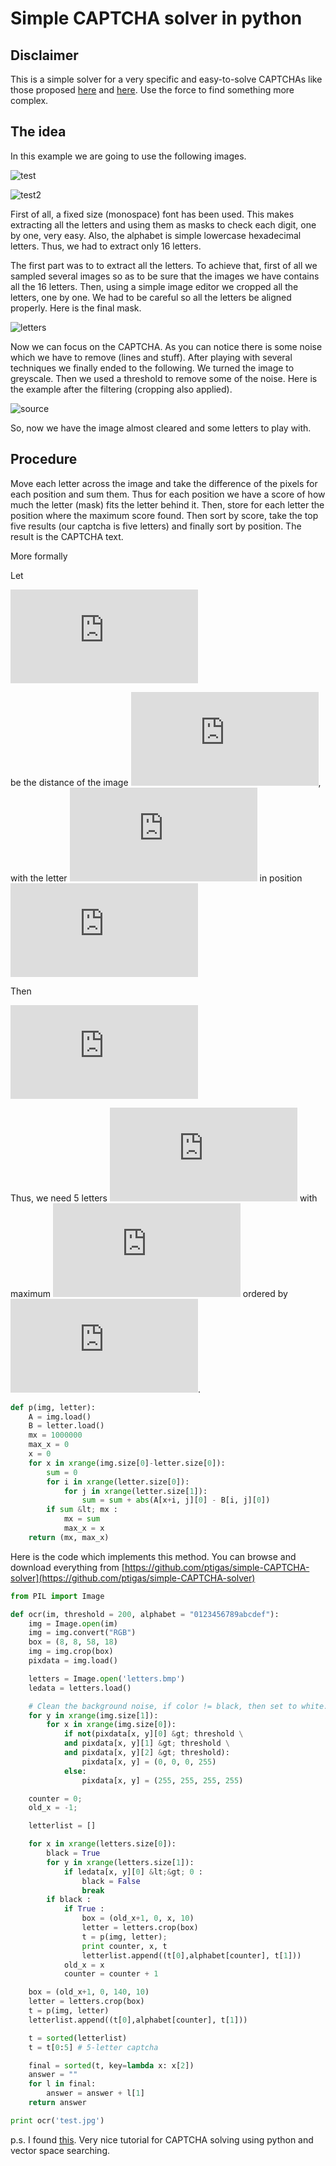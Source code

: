 # Simple CAPTCHA solver in python

## Disclaimer

This is a simple solver for a very specific and easy-to-solve CAPTCHAs like those proposed [here](http://www.white-hat-web-design.co.uk/articles/php-captcha.php) and [here](http://www.white-hat-web-design.co.uk/articles/php-captcha.php). Use the force to find something more complex.

## The idea
In this example we are going to use the following images.

![](http://ptigas.com/blog/wp-content/uploads/2011/02/test1.jpg "test") 

![](http://ptigas.com/blog/wp-content/uploads/2011/02/test2.jpg "test2")

First of all, a fixed size (monospace) font has been used. This makes extracting all the letters and using them as masks to check each digit, one by one, very easy. Also, the alphabet is simple lowercase hexadecimal letters. Thus, we had to extract only 16 letters.

The first part was to to extract all the letters. To achieve that, first of all we sampled several images so as to be sure that the images we have contains all the 16 letters. Then, using a simple image editor we cropped all the letters, one by one. We had to be careful so all the letters be aligned properly. Here is the final mask.

![](http://ptigas.com/blog/wp-content/uploads/2011/02/letters.jpg "letters")

Now we can focus on the CAPTCHA. As you can notice there is some noise which we have to remove (lines and stuff). After playing with several techniques we finally ended to the following. We turned the image to greyscale. Then we used a threshold to remove some of the noise. Here is the example after the filtering (cropping also applied).

![](http://ptigas.com/blog/wp-content/uploads/2011/02/source.jpg "source")

So, now we have the image almost cleared and some letters to play with.

## Procedure

Move each letter across the image and take the difference of the pixels for each position and sum them. Thus for each position we have a score of how much the letter (mask) fits the letter behind it. Then, store for each letter the position where the maximum score found. Then sort by score, take the top five results (our captcha is five letters) and finally sort by position. The result is the CAPTCHA text.

More formally

Let

![d(I,l,o)=\sum_{0\leq i \leq W \\ 0 \leq j \leq H}{[I(o+i, j)-l(i,j)]}](http://s0.wp.com/latex.php?latex=d%28I%2Cl%2Co%29%3D%5Csum_%7B0%5Cleq+i+%5Cleq+W+%5C%5C+0+%5Cleq+j+%5Cleq+H%7D%7B%5BI%28o%2Bi%2C+j%29-l%28i%2Cj%29%5D%7D&bg=T&fg=333333&s=0 "d(I,l,o)=\sum_{0\leq i \leq W \\ 0 \leq j \leq H}{[I(o+i, j)-l(i,j)]}")

be the distance of the image ![I](http://s0.wp.com/latex.php?latex=I&bg=T&fg=333333&s=0 "I"), with the letter ![l](http://s0.wp.com/latex.php?latex=l&bg=T&fg=333333&s=0 "l") in position ![o](http://s0.wp.com/latex.php?latex=o&bg=T&fg=333333&s=0 "o")

Then

![p(I,l) = \arg\max_{o}d(I,l,o)](http://s0.wp.com/latex.php?latex=p%28I%2Cl%29+%3D+%5Carg%5Cmax_%7Bo%7Dd%28I%2Cl%2Co%29&bg=T&fg=333333&s=0 "p(I,l) = \arg\max_{o}d(I,l,o)")

Thus, we need 5 letters ![l_{1},l_{2},l_{3},l_{4},l_{5}](http://s0.wp.com/latex.php?latex=l_%7B1%7D%2Cl_%7B2%7D%2Cl_%7B3%7D%2Cl_%7B4%7D%2Cl_%7B5%7D&bg=T&fg=333333&s=0 "l_{1},l_{2},l_{3},l_{4},l_{5}") with maximum ![d(l_{i},I,o)](http://s0.wp.com/latex.php?latex=d%28l_%7Bi%7D%2CI%2Co%29&bg=T&fg=333333&s=0 "d(l_{i},I,o)") ordered by ![p(l_{i}, I)](http://s0.wp.com/latex.php?latex=p%28l_%7Bi%7D%2C+I%29&bg=T&fg=333333&s=0 "p(l_{i}, I)").

```python
def p(img, letter):
    A = img.load()
    B = letter.load()
    mx = 1000000
    max_x = 0
    x = 0
    for x in xrange(img.size[0]-letter.size[0]):
        sum = 0
        for i in xrange(letter.size[0]):
            for j in xrange(letter.size[1]):
                sum = sum + abs(A[x+i, j][0] - B[i, j][0])
        if sum &lt; mx :
            mx = sum
            max_x = x
    return (mx, max_x)
```

Here is the code which implements this method. You can browse and download everything from [https://github.com/ptigas/simple-CAPTCHA-solver](https://github.com/ptigas/simple-CAPTCHA-solver)

```python
from PIL import Image

def ocr(im, threshold = 200, alphabet = "0123456789abcdef"):
    img = Image.open(im)
    img = img.convert("RGB")
    box = (8, 8, 58, 18)
    img = img.crop(box)
    pixdata = img.load()

    letters = Image.open('letters.bmp')
    ledata = letters.load()

    # Clean the background noise, if color != black, then set to white.
    for y in xrange(img.size[1]):
        for x in xrange(img.size[0]):
            if not(pixdata[x, y][0] &gt; threshold \
            and pixdata[x, y][1] &gt; threshold \
            and pixdata[x, y][2] &gt; threshold):
                pixdata[x, y] = (0, 0, 0, 255)
            else:
                pixdata[x, y] = (255, 255, 255, 255)

    counter = 0;
    old_x = -1;

    letterlist = []

    for x in xrange(letters.size[0]):
        black = True
        for y in xrange(letters.size[1]):
            if ledata[x, y][0] &lt;&gt; 0 :
                black = False
                break
        if black :
            if True :
                box = (old_x+1, 0, x, 10)
                letter = letters.crop(box)
                t = p(img, letter);
                print counter, x, t
                letterlist.append((t[0],alphabet[counter], t[1]))
            old_x = x
            counter = counter + 1

    box = (old_x+1, 0, 140, 10)
    letter = letters.crop(box)
    t = p(img, letter)
    letterlist.append((t[0],alphabet[counter], t[1]))

    t = sorted(letterlist)
    t = t[0:5] # 5-letter captcha

    final = sorted(t, key=lambda x: x[2])
    answer = ""
    for l in final:
        answer = answer + l[1]
    return answer

print ocr('test.jpg')
```

p.s. I found [this](http://www.wausita.com/captcha/). Very nice tutorial for CAPTCHA solving using python and vector space searching.
